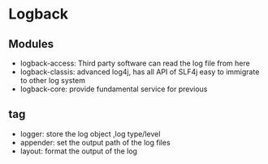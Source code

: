 # Logback
## Modules
- logback-access: Third party software can read the log file from here
- logback-classis: advanced log4j, has all API of SLF4j easy to immigrate to other log system
- logback-core: provide fundamental service for previous
## tag
- logger: store the log object ,log type/level
- appender: set the output path of the log files
- layout: format the output of the log
